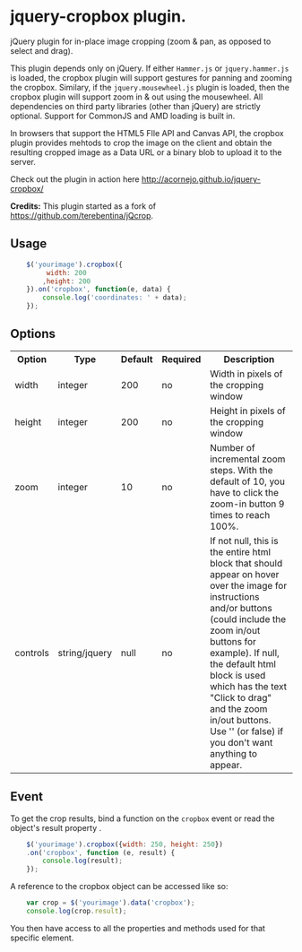 # jquery-cropbox plugin.

jQuery plugin for in-place image cropping (zoom & pan, as opposed to select and drag).

This plugin depends only on jQuery. If either `Hammer.js` or `jquery.hammer.js` is
loaded, the cropbox plugin will support gestures for panning and zooming
the cropbox. Similary, if the `jquery.mousewheel.js` plugin is loaded, then the
cropbox plugin will support zoom in & out using the mousewheel. All
dependencies on third party libraries (other than jQuery) are strictly
optional. Support for CommonJS and AMD loading is built in.

In browsers that support the HTML5 FIle API and Canvas API, the cropbox
plugin provides mehtods to crop the image on the client and obtain the
resulting cropped image as a Data URL or a binary blob to upload it to
the server.

Check out the plugin in action here http://acornejo.github.io/jquery-cropbox/

**Credits:**
This plugin started as a fork of https://github.com/terebentina/jQcrop.

## Usage

```javascript
	$('yourimage').cropbox({
		 width: 200
		,height: 200
	}).on('cropbox', function(e, data) {
        console.log('coordinates: ' + data);
	});
```
## Options

<table>
	<tr>
		<th>Option</th>
		<th>Type</th>
		<th>Default</th>
		<th>Required</th>
		<th>Description</th>
	</tr>
	<tr>
		<td>width</td>
		<td>integer</td>
		<td>200</td>
		<td>no</td>
		<td>Width in pixels of the cropping window</td>
	</tr>
	<tr>
		<td>height</td>
		<td>integer</td>
		<td>200</td>
		<td>no</td>
		<td>Height in pixels of the cropping window</td>
	</tr>
	<tr>
		<td>zoom</td>
		<td>integer</td>
		<td>10</td>
		<td>no</td>
		<td>Number of incremental zoom steps. With the default of 10, you have to click the zoom-in button 9 times to reach 100%.</td>
	</tr>
	<tr>
		<td>controls</td>
		<td>string/jquery</td>
		<td>null</td>
		<td>no</td>
		<td>If not null, this is the entire html block that should appear on hover over the image for instructions and/or buttons (could include the zoom in/out buttons for example). If null, the default html block is used which has the text "Click to drag" and the zoom in/out buttons. Use '' (or false) if you don't want anything to appear.</td>
	</tr>
</table>

## Event

To get the crop results, bind a function on the `cropbox` event or read the object's result property .

```javascript
    $('yourimage').cropbox({width: 250, height: 250})
    .on('cropbox', function (e, result) {
        console.log(result);
    });
```

A reference to the cropbox object can be accessed like so:
```javascript
	var crop = $('yourimage').data('cropbox');
	console.log(crop.result);
```

You then have access to all the properties and methods used for that specific element.
